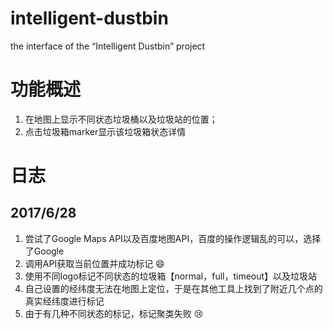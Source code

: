 # intelligent-dustbin
the interface of the “Intelligent Dustbin” project

# 功能概述
1. 在地图上显示不同状态垃圾桶以及垃圾站的位置；
2. 点击垃圾箱marker显示该垃圾箱状态详情

# 日志
## 2017/6/28
1. 尝试了Google Maps API以及百度地图API，百度的操作逻辑乱的可以，选择了Google
2. 调用API获取当前位置并成功标记 :smile:
3. 使用不同logo标记不同状态的垃圾箱【normal，full，timeout】以及垃圾站
4. 自己设置的经纬度无法在地图上定位，于是在其他工具上找到了附近几个点的真实经纬度进行标记
5. 由于有几种不同状态的标记，标记聚类失败 :cry: